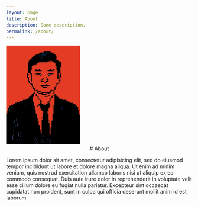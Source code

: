 ```yaml
---
layout: page
title: About
description: Some description.
permalink: /about/
---
```


<img class="img-rounded" src="/assets/img/uploads/profile.jpeg" alt="Aditia Ayasy" width="200">

<center>
# About
</center>

Lorem ipsum dolor sit amet, consectetur adipisicing elit, sed do eiusmod
tempor incididunt ut labore et dolore magna aliqua. Ut enim ad minim veniam,
quis nostrud exercitation ullamco laboris nisi ut aliquip ex ea commodo
consequat. Duis aute irure dolor in reprehenderit in voluptate velit esse
cillum dolore eu fugiat nulla pariatur. Excepteur sint occaecat cupidatat non
proident, sunt in culpa qui officia deserunt mollit anim id est laborum.
